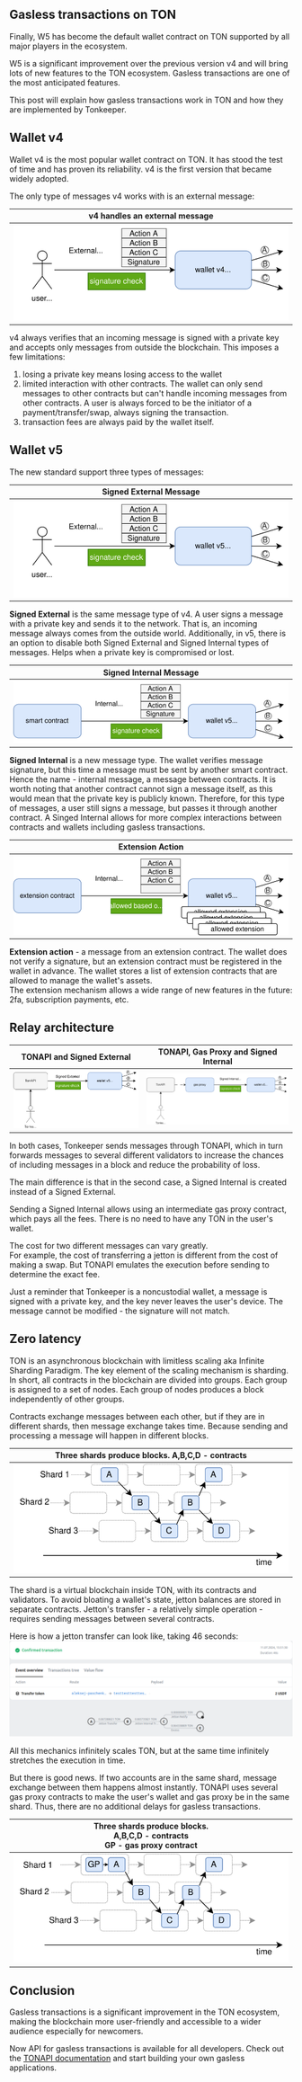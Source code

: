 ## Gasless transactions on TON

Finally, W5 has become the default wallet contract on TON supported by all major players in the ecosystem.

W5 is a significant improvement over the previous version v4 and will bring lots of new features to the TON ecosystem.
Gasless transactions are one of the most anticipated features.

This post will explain how gasless transactions work in TON and how they are implemented by Tonkeeper.

## Wallet v4

Wallet v4 is the most popular wallet contract on TON.
It has stood the test of time and has proven its reliability.
v4 is the first version that became widely adopted.

The only type of messages v4 works with is an external message:


| v4 handles an external message                 |
|------------------------------------------------|
| ![v4 - External Message](images/w4-ext-in.svg) |


v4 always verifies that an incoming message is signed with a private key and accepts only messages from outside the blockchain.
This imposes a few limitations:
1. losing a private key means losing access to the wallet
2. limited interaction with other contracts.
   The wallet can only send messages to other contracts but can't handle incoming messages from other contracts.
   A user is always forced to be the initiator of a payment/transfer/swap, always signing the transaction.
3. transaction fees are always paid by the wallet itself.

## Wallet v5

The new standard support three types of messages:

| Signed External Message                         |
|-------------------------------------------------|
| ![W5 Signed External](images/w5-signed-ext.svg) |


**Signed External** is the same message type of v4.
A user signs a message with a private key and sends it to the network.
That is, an  incoming message always comes from the outside world.
Additionally, in v5, there is an option to disable both Signed External and Signed Internal types of messages.
Helps when a private key is compromised or lost.


| Signed Internal Message                           |
|---------------------------------------------------|
| ![W5 - Signed Internal](images/w5-signed-int.svg) |


**Signed Internal** is a new message type.
The wallet verifies message signature, but this time a message must be
sent by another smart contract. Hence the name - internal message, a message between contracts.
It is worth noting that another contract cannot sign a message itself, as this would mean that the private key is publicly known.
Therefore, for this type of messages, a user still signs a message, but passes it through another contract.
A Singed Internal allows for more complex interactions between contracts and wallets including gasless transactions.


| Extension Action                                        |
|---------------------------------------------------------|
| ![W5 -Extension Action](images/w5-extension-action.svg) |


**Extension action** - a message from an extension contract.
The wallet does not verify a signature, but an extension contract must be registered in the wallet in advance.
The wallet stores a list of extension contracts that are allowed to manage the wallet's assets.  
The extension mechanism allows a wide range of new features in the future: 2fa, subscription payments, etc.

## Relay architecture

| TONAPI and Signed External                                     | TONAPI, Gas Proxy and Signed Internal                          |
|----------------------------------------------------------------|----------------------------------------------------------------|
| ![TONAPI - Signed External](images/tonapi-signed-external.svg) | ![TONAPI - Signed Internal](images/tonapi-signed-internal.svg) |

In both cases, Tonkeeper sends messages through TONAPI,
which in turn forwards messages to several different validators to increase the chances of including messages in a block and reduce the probability of loss.

The main difference is that in the second case, a Signed Internal is created instead of a Signed External.

Sending a Signed Internal allows using an intermediate gas proxy contract, which pays all the fees.
There is no need to have any TON in the user's wallet.

The cost for two different messages can vary greatly.  
For example, the cost of transferring a jetton is different from the cost of making a swap.
But TONAPI emulates the execution before sending to determine the exact fee.

Just a reminder that Tonkeeper is a noncustodial wallet, a message is signed with a private key, and the key never leaves the user's device.
The message cannot be modified - the signature will not match.

## Zero latency

TON is an asynchronous blockchain with limitless scaling aka Infinite Sharding Paradigm.
The key element of the scaling mechanism is sharding.
In short, all contracts in the blockchain are divided into groups.
Each group is assigned to a  set of nodes.
Each group of nodes produces a block independently of other groups.

Contracts exchange messages between each other, but if they are in different shards, then message exchange takes time.
Because sending and processing a message will happen in different blocks.

| Three shards produce blocks. A,B,C,D - contracts |
|--------------------------------------------------|
| ![W5 -Extension Action](images/shards.svg)       |


The shard is a virtual blockchain inside TON, with its contracts and validators.
To avoid bloating a wallet's state, jetton balances are stored in separate contracts.
Jetton's transfer - a relatively simple operation - requires sending messages between several contracts.

Here is how a jetton transfer can look like, taking 46 seconds:
![Jetton Transfer](images/jetton-transfer.png)

All this mechanics infinitely scales TON, but at the same time infinitely stretches the execution in time.

But there is good news. If two accounts are in the same shard, message exchange between them happens almost instantly.
TONAPI uses several gas proxy contracts to make the user's wallet and gas proxy be in the same shard.
Thus, there are no additional delays for gasless transactions.

| Three shards produce blocks. <br/>A,B,C,D - contracts<br/> GP - gas proxy contract |
|------------------------------------------------------------------------------------|
| ![W5 -Extension Action](images/zero-latency.svg)                                   |


## Conclusion

Gasless transactions is a significant improvement in the TON ecosystem,
making the blockchain more user-friendly and accessible to a wider audience
especially for newcomers.

Now API for gasless transactions is available for all developers.
Check out the [TONAPI documentation](https://docs.tonconsole.com/tonapi/api-v2) and start building your own gasless applications.
